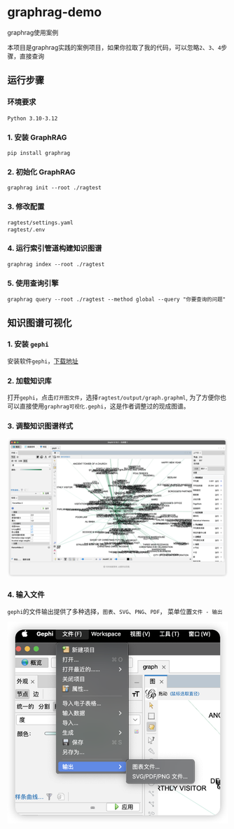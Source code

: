 # graphrag-demo
graphrag使用案例

本项目是graphrag实践的案例项目，如果你拉取了我的代码，可以忽略`2`、`3`、`4`步骤，直接查询


## 运行步骤

### 环境要求

`Python 3.10-3.12`

### 1. 安装 GraphRAG

```
pip install graphrag
```

### 2. 初始化 GraphRAG

```
graphrag init --root ./ragtest
```

### 3. 修改配置

```
ragtest/settings.yaml
ragtest/.env
```

### 4. 运行索引管道构建知识图谱
```
graphrag index --root ./ragtest
```

### 5. 使用查询引擎

```
graphrag query --root ./ragtest --method global --query "你要查询的问题"
```

## 知识图谱可视化

### 1. 安装 `gephi`

安装软件`gephi`，[下载地址](https://gephi.org/users/download/)

### 2. 加载知识库

打开`gephi`，点击`打开图文件`，选择`ragtest/output/graph.graphml`, 为了方便你也可以直接使用`graphrag可视化.gephi`，这是作者调整过的现成图谱。

### 3. 调整知识图谱样式

![图片](/images/iShot_2025-05-07_09.20.11.png)

### 4. 输入文件

`gephi`的文件输出提供了多种选择，`图表`、`SVG`、`PNG`、`PDF`，
菜单位置`文件 - 输出`

![图片](/images/iShot_2025-05-07_09.16.44.png)